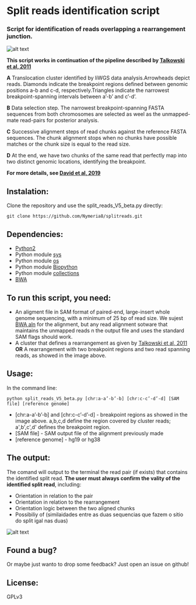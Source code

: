 
# Split reads identification script

### Script for identification of reads overlapping a rearrangement junction. 


![alt text](https://cld.pt/dl/download/c7750b8f-b6e5-41b5-919f-513a4e416691/split.png "Split reads algorithm")

**This script works in continuation of the pipeline described by [Talkowski et al, 2011](https://www.ncbi.nlm.nih.gov/pmc/articles/PMC3071919/)**

**A** Translocation cluster identified by liWGS data analysis.Arrowheads depict reads. Diamonds indicate the  breakpoint regions defined between genomic positions a-b and c-d, respectively.Triangles indicate the narrowest breakpoint-spanning intervals between a’-b’ and c’-d’.

**B** Data selection step. The narrowest breakpoint-spanning FASTA sequences from both chromosomes are selected as weel as the unmapped-mate read-pairs for posterior analysis.

**C** Successive alignment steps of read chunks against the reference FASTA sequences. The chunk alignment stops when no chunks have possible matches or the chunk size is equal to the read size.

**D** At the end, we have two chunks of the same read that perfectly map into two distinct genomic locations, identifying the breakpoint.

**For more details, see [David et al, 2019](https://www.google.com)**

## Instalation:
Clone the repository and use the split_reads_V5_beta.py directly:
<pre><code>git clone https://github.com/Nymeria8/splitreads.git
</code></pre>

## Dependencies:
+ [Python2](https://www.python.org/downloads/)
+ Python module [sys](https://docs.python.org/2/library/sys.html)
+ Python module [os](https://docs.python.org/2/library/os.html)
+ Python module [Biopython](https://biopython.org/)
+ Python module [collections](https://docs.python.org/2/library/collections.html)
+ [BWA](http://bio-bwa.sourceforge.net/)

## To run this script, you need:
+ An aligment file in SAM format of paired-end, large-insert whole genome sequencing, with a minimum of 25 bp of read size. We sujest [BWA aln](http://bio-bwa.sourceforge.net/) for the alignment, but any read alignment sotware that maintains the unmapped reads n the output file and uses the standard SAM flags should work.
+ A cluster that defines a rearrangement as given by [Talkowski et al, 2011](https://www.ncbi.nlm.nih.gov/pmc/articles/PMC3071919/) **OR** A rearrangement with two breakpoint regions and two read spanning reads, as showed in the image above.

## Usage:

In the command line:

<pre><code>python split_reads_V5_beta.py [chr:a-a’-b’-b] [chr:c-c’-d’-d] [SAM file] [reference genome]
</code></pre>


+ [chr:a-a’-b’-b] and [chr:c-c’-d’-d]  - breakpoint regions as showed in the image above. a,b,c,d define the region covered by cluster reads; a',b',c',d' defines the breakpoint region.
+ [SAM file] - SAM output file of the alignment previously made
+ [reference genome] - hg19 or hg38

## The output:

The comand will output to the terminal the read pair (if exists) that contains the identified split read.
**The user must always confirm the vality of the identified split read**, including:
+ Orientation in relation to the pair
+ Orientation in relation to the rearrangement
+ Orientation logic between the two aligned chunks
+ Possibiliy of (similaidades entre as duas sequencias que fazem o sitio do split igal nas duas)

![alt text](https://cld.pt/dl/download/d2fe80e9-5c9b-4942-b0ce-eef953d72828/splitout.png "Split reads output")


## Found a bug?

Or maybe just wanto to drop some feedback? Just open an issue on github!

## License:

GPLv3
